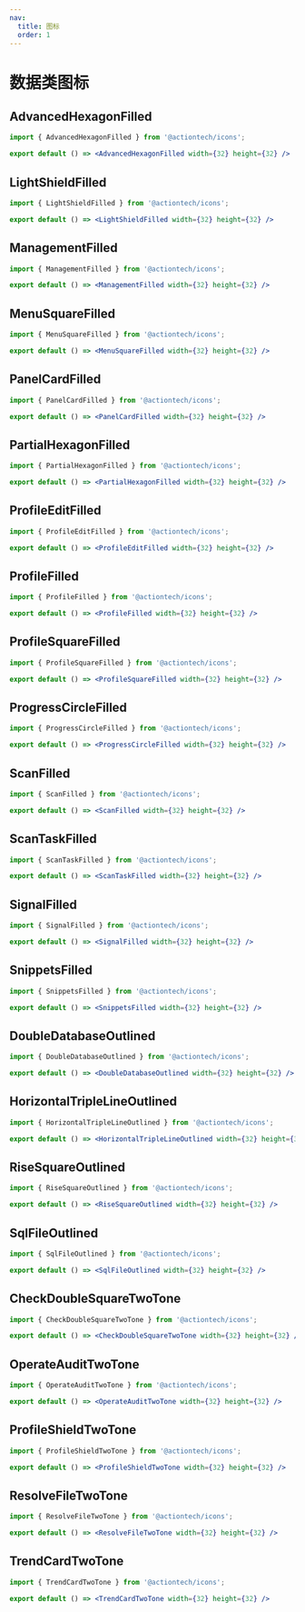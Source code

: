 ```yaml
---
nav:
  title: 图标
  order: 1
---
```

# 数据类图标
## AdvancedHexagonFilled
```jsx
import { AdvancedHexagonFilled } from '@actiontech/icons';

export default () => <AdvancedHexagonFilled width={32} height={32} />
```

## LightShieldFilled
```jsx
import { LightShieldFilled } from '@actiontech/icons';

export default () => <LightShieldFilled width={32} height={32} />
```

## ManagementFilled
```jsx
import { ManagementFilled } from '@actiontech/icons';

export default () => <ManagementFilled width={32} height={32} />
```

## MenuSquareFilled
```jsx
import { MenuSquareFilled } from '@actiontech/icons';

export default () => <MenuSquareFilled width={32} height={32} />
```

## PanelCardFilled
```jsx
import { PanelCardFilled } from '@actiontech/icons';

export default () => <PanelCardFilled width={32} height={32} />
```

## PartialHexagonFilled
```jsx
import { PartialHexagonFilled } from '@actiontech/icons';

export default () => <PartialHexagonFilled width={32} height={32} />
```

## ProfileEditFilled
```jsx
import { ProfileEditFilled } from '@actiontech/icons';

export default () => <ProfileEditFilled width={32} height={32} />
```

## ProfileFilled
```jsx
import { ProfileFilled } from '@actiontech/icons';

export default () => <ProfileFilled width={32} height={32} />
```

## ProfileSquareFilled
```jsx
import { ProfileSquareFilled } from '@actiontech/icons';

export default () => <ProfileSquareFilled width={32} height={32} />
```

## ProgressCircleFilled
```jsx
import { ProgressCircleFilled } from '@actiontech/icons';

export default () => <ProgressCircleFilled width={32} height={32} />
```

## ScanFilled
```jsx
import { ScanFilled } from '@actiontech/icons';

export default () => <ScanFilled width={32} height={32} />
```

## ScanTaskFilled
```jsx
import { ScanTaskFilled } from '@actiontech/icons';

export default () => <ScanTaskFilled width={32} height={32} />
```

## SignalFilled
```jsx
import { SignalFilled } from '@actiontech/icons';

export default () => <SignalFilled width={32} height={32} />
```

## SnippetsFilled
```jsx
import { SnippetsFilled } from '@actiontech/icons';

export default () => <SnippetsFilled width={32} height={32} />
```

## DoubleDatabaseOutlined
```jsx
import { DoubleDatabaseOutlined } from '@actiontech/icons';

export default () => <DoubleDatabaseOutlined width={32} height={32} />
```

## HorizontalTripleLineOutlined
```jsx
import { HorizontalTripleLineOutlined } from '@actiontech/icons';

export default () => <HorizontalTripleLineOutlined width={32} height={32} />
```

## RiseSquareOutlined
```jsx
import { RiseSquareOutlined } from '@actiontech/icons';

export default () => <RiseSquareOutlined width={32} height={32} />
```

## SqlFileOutlined
```jsx
import { SqlFileOutlined } from '@actiontech/icons';

export default () => <SqlFileOutlined width={32} height={32} />
```

## CheckDoubleSquareTwoTone
```jsx
import { CheckDoubleSquareTwoTone } from '@actiontech/icons';

export default () => <CheckDoubleSquareTwoTone width={32} height={32} />
```

## OperateAuditTwoTone
```jsx
import { OperateAuditTwoTone } from '@actiontech/icons';

export default () => <OperateAuditTwoTone width={32} height={32} />
```

## ProfileShieldTwoTone
```jsx
import { ProfileShieldTwoTone } from '@actiontech/icons';

export default () => <ProfileShieldTwoTone width={32} height={32} />
```

## ResolveFileTwoTone
```jsx
import { ResolveFileTwoTone } from '@actiontech/icons';

export default () => <ResolveFileTwoTone width={32} height={32} />
```

## TrendCardTwoTone
```jsx
import { TrendCardTwoTone } from '@actiontech/icons';

export default () => <TrendCardTwoTone width={32} height={32} />
```
